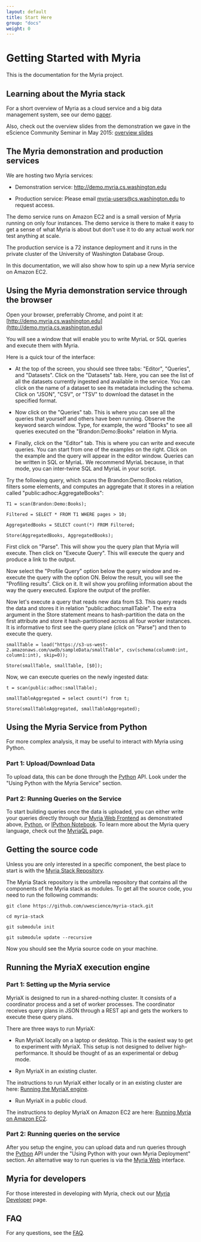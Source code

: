 ```yaml
---
layout: default
title: Start Here 
group: "docs"
weight: 0
---
```


# Getting Started with Myria

This is the documentation for the Myria project. 

## Learning about the Myria stack

For a short overview of Myria as a cloud service and a big data management system, see our demo [paper](http://myria.cs.washington.edu/publications/Halperin_Myria_demo_SIGMOD_2014.pdf).

Also, check out the overview slides from the demonstration we gave in the eScience Community Seminar in May 2015:  [overview slides](./myria-overview-may2015.pdf)


## The Myria demonstration and production services

We are hosting two Myria services:

- Demonstration service: http://demo.myria.cs.washington.edu

- Production service: Please email myria-users@cs.washington.edu to request access.

The demo service runs on Amazon EC2 and is a small version of Myria running on only four instances.
The demo service is there to make it easy to get a sense of what Myria is about but don't use it to do any actual work
nor test anything at scale.

The production service is a 72 instance deployment and it runs in the private cluster of the University of Washington
Database Group. 

In this documentation, we will also show how to spin up a new Myria service on Amazon EC2.



## Using the Myria demonstration service through the browser


Open your browser, preferrably Chrome, and point it at: [http://demo.myria.cs.washington.edu](http://demo.myria.cs.washington.edu)

You will see a window that will enable you to write MyriaL or SQL queries and execute them with Myria. 

Here is a quick tour of the interface:

- At the top of the screen, you should see three tabs: "Editor", "Queries", and "Datasets".
Click on the "Datasets" tab. Here, you can see the list of all the datasets currently ingested
and available in the service. You can click on the name of a dataset to see its metadata
including the schema.  Click on "JSON", "CSV", or "TSV" to download the dataset in the
specified format.

- Now click on the "Queries" tab. This is where you can see all the queries that yourself
and others have been running. Observe the keyword search window. Type, for example, 
the word "Books" to see all queries executed on the "Brandon:Demo:Books" relation
in Myria.

- Finally, click on the "Editor" tab. This is where you can write and execute queries.
You can start from one of the examples on the right. Click on the example and the
query will appear in the editor window. Queries can be written in SQL or MyriaL. We
recommend MyriaL because, in that mode, you can inter-twine SQL and MyriaL in your
script.

Try the following query, which scans the Brandon:Demo:Books relation,
filters some elements, and computes an aggregate that it stores in a relation
called "public:adhoc:AggregateBooks":


    T1 = scan(Brandon:Demo:Books);

    Filtered = SELECT * FROM T1 WHERE pages > 10;

    AggregatedBooks = SELECT count(*) FROM Filtered;

    Store(AggregatedBooks, AggregatedBooks);


First click on "Parse". This will show you the query plan that Myria will
execute. Then click on "Execute Query". This will execute the query and
produce a link to the output. 

Now select  the "Profile Query" option below the query window and
re-execute the query with the option ON.  Below the result, you will
see the "Profiling results". Click on it. It wil show you profiling information
about the way the query executed. Explore the output of the profiler.

Now let's execute a query that reads new data from S3. This query
reads the data and stores it in relation "public:adhoc:smallTable". The
extra argument in the Store statement means to hash-partition the
data on the first attribute and store it hash-partitioned across all
four worker instances. It is informative to first see the query plane (click on "Parse")
and then to execute the query.

    smallTable = load("https://s3-us-west-2.amazonaws.com/uwdb/sampleData/smallTable", csv(schema(column0:int, column1:int), skip=0));

    Store(smallTable, smallTable, [$0]);


Now, we can execute queries on the newly ingested data:

    t = scan(public:adhoc:smallTable);

    smallTableAggregated = select count(*) from t;

    Store(smallTableAggregated, smallTableAggregated);

  

## Using the Myria Service from Python

For more complex analysis, it may be useful to interact with Myria using Python.

### Part 1: Upload/Download Data
To upload data, this can be done through the [Python](myriapython.html) API. Look under the "Using Python with the Myria Service" section.

### Part 2: Running Queries on the Service

To start building queries once the data is uploaded, you can either write your queries directly through our [Myria Web Frontend](https://demo.myria.cs.washington.edu/editor) as demonstrated above, [Python](myriapython.html), or [IPython Notebook](https://github.com/uwescience/myria-python/blob/master/ipnb%20examples/myria%20examples.ipynb). To learn more about the Myria query language, check out the [MyriaQL](myriaql.html) page.




## Getting the source code 

Unless you are only interested in a specific component, the best place to 
start is with the [Myria Stack Repository](https://github.com/uwescience/myria-stack).

The Myria Stack repository is the umbrella repository that contains all the
components of the Myria stack as modules. To get all the source code, you
need to run the following commands:

    git clone https://github.com/uwescience/myria-stack.git

    cd myria-stack

    git submodule init

    git submodule update --recursive

Now you should see the Myria source code on your machine.



## Running the MyriaX execution engine

### Part 1: Setting up the Myria service
MyriaX is designed to run in a shared-nothing cluster. It consists of
a coordinator process and a set of worker processes. The coordinator receives query
plans in JSON through a REST api and gets the workers to
execute these query plans.

There are three ways to run MyriaX:

- Run MyriaX locally on a laptop or desktop. This is the easiest
way to get to experiment with MyriaX. This setup is not designed
to deliver high-performance. It should be thought of as an experimental
or debug mode. 

- Ryn MyriaX in an existing cluster.

The instructions to run MyriaX either locally or in an existing cluster are here:  [Running the MyriaX engine](myriaX.html). 

- Run MyriaX in a public cloud.

The instructions to deploy MyriaX on Amazon EC2 are here: [Running Myria on Amazon EC2](myria-ec2.html).

### Part 2: Running queries on the service
After you setup the engine, you can upload data and run queries through the [Python](myriapython.html) API under the "Using Python with your own Myria Deployment" section. An alternative way to run queries is via the [Myria Web](myriaweb.html) interface.

## Myria for developers

For those interested in developing with Myria, check out our [Myria Developer](developer.html) page. 

## FAQ

For any questions, see the [FAQ](faq.html). 
